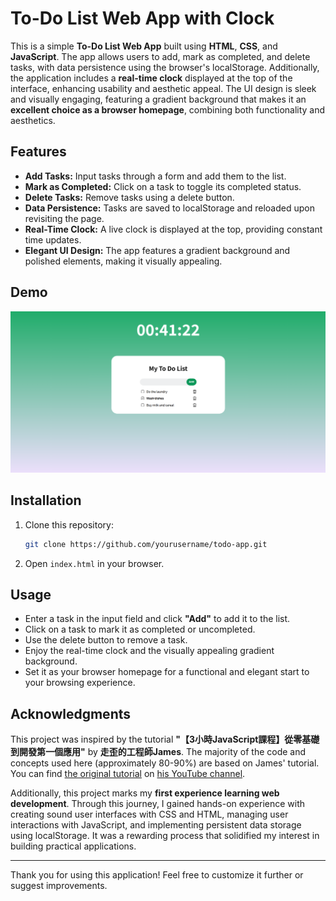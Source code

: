 # To-Do List Web App with Clock

This is a simple **To-Do List Web App** built using **HTML**, **CSS**, and **JavaScript**. The app allows users to add, mark as completed, and delete tasks, with data persistence using the browser's localStorage. Additionally, the application includes a **real-time clock** displayed at the top of the interface, enhancing usability and aesthetic appeal. The UI design is sleek and visually engaging, featuring a gradient background that makes it an **excellent choice as a browser homepage**, combining both functionality and aesthetics.

## Features

- **Add Tasks:** Input tasks through a form and add them to the list.
- **Mark as Completed:** Click on a task to toggle its completed status.
- **Delete Tasks:** Remove tasks using a delete button.
- **Data Persistence:** Tasks are saved to localStorage and reloaded upon revisiting the page.
- **Real-Time Clock:** A live clock is displayed at the top, providing constant time updates.
- **Elegant UI Design:** The app features a gradient background and polished elements, making it visually appealing.

## Demo

<img src="assets/demo.png" alt="To-Do App Screenshot" style="width: 700px;">

## Installation

1. Clone this repository:  
   ```bash
   git clone https://github.com/yourusername/todo-app.git
   ```
2. Open `index.html` in your browser.

## Usage

- Enter a task in the input field and click **"Add"** to add it to the list.
- Click on a task to mark it as completed or uncompleted.
- Use the delete button to remove a task.
- Enjoy the real-time clock and the visually appealing gradient background.
- Set it as your browser homepage for a functional and elegant start to your browsing experience.

## Acknowledgments

This project was inspired by the tutorial **"【3小時JavaScript課程】從零基礎到開發第一個應用"** by **走歪的工程師James**. The majority of the code and concepts used here (approximately 80-90%) are based on James' tutorial. You can find [the original tutorial](https://www.youtube.com/watch?v=vDNw0FWL8zw) on [his YouTube channel](https://www.youtube.com/@james-kool).

Additionally, this project marks my **first experience learning web development**. Through this journey, I gained hands-on experience with creating sound user interfaces with CSS and HTML, managing user interactions with JavaScript, and implementing persistent data storage using localStorage. It was a rewarding process that solidified my interest in building practical applications.

---

Thank you for using this application! Feel free to customize it further or suggest improvements.
